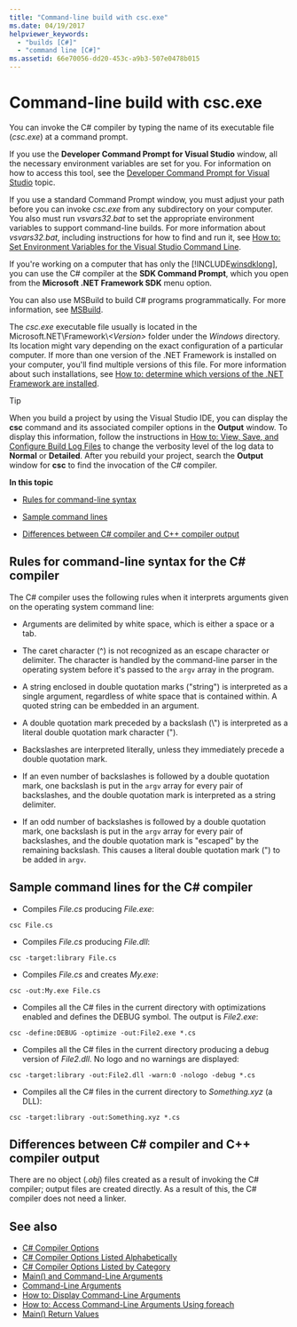```yaml
---
title: "Command-line build with csc.exe"
ms.date: 04/19/2017
helpviewer_keywords: 
  - "builds [C#]"
  - "command line [C#]"
ms.assetid: 66e70056-dd20-453c-a9b3-507e0478b015
---
```

# Command-line build with csc.exe
You can invoke the C# compiler by typing the name of its executable file (*csc.exe*) at a command prompt.

If you use the **Developer Command Prompt for Visual Studio** window, all the necessary environment variables are set for you. For information on how to access this tool, see the [Developer Command Prompt for Visual Studio](../../../framework/tools/developer-command-prompt-for-vs.md) topic. 

If you use a standard Command Prompt window, you must adjust your path before you can invoke *csc.exe* from any subdirectory on your computer. You also must run *vsvars32.bat* to set the appropriate environment variables to support command-line builds. For more information about *vsvars32.bat*, including instructions for how to find and run it, see [How to: Set Environment Variables for the Visual Studio Command Line](../../../csharp/language-reference/compiler-options/how-to-set-environment-variables-for-the-visual-studio-command-line.md).

If you're working on a computer that has only the [!INCLUDE[winsdklong](~/includes/winsdklong-md.md)], you can use the C# compiler at the **SDK Command Prompt**, which you open from the **Microsoft .NET Framework SDK** menu option.

You can also use MSBuild to build C# programs programmatically. For more information, see [MSBuild](/visualstudio/msbuild/msbuild).

The *csc.exe* executable file usually is located in the Microsoft.NET\Framework\\*\<Version>* folder under the *Windows* directory. Its location might vary depending on the exact configuration of a particular computer. If more than one version of the .NET Framework is installed on your computer, you'll find multiple versions of this file. For more information about such installations, see [How to: determine which versions of the .NET Framework are installed](../../../framework/migration-guide/how-to-determine-which-versions-are-installed.md).

> [!TIP]
>  When you build a project by using the Visual Studio IDE, you can display the **csc** command and its associated compiler options in the **Output** window. To display this information, follow the instructions in [How to: View, Save, and Configure Build Log Files](/visualstudio/ide/how-to-view-save-and-configure-build-log-files#to-change-the-amount-of-information-included-in-the-build-log) to change the verbosity level of the log data to **Normal** or **Detailed**. After you rebuild your project, search the **Output** window for **csc** to find the invocation of the C# compiler.

 **In this topic**

- [Rules for command-line syntax](#rules-for-command-line-syntax-for-the-c-compiler)

- [Sample command lines](#sample-command-lines-for-the-c-compiler)

- [Differences between C# compiler and C++ compiler output](#differences-between-c-compiler-and-c-compiler-output)

## Rules for command-line syntax for the C# compiler

The C# compiler uses the following rules when it interprets arguments given on the operating system command line:

- Arguments are delimited by white space, which is either a space or a tab.

- The caret character (^) is not recognized as an escape character or delimiter. The character is handled by the command-line parser in the operating system before it's passed to the `argv` array in the program.

- A string enclosed in double quotation marks ("string") is interpreted as a single argument, regardless of white space that is contained within. A quoted string can be embedded in an argument.

- A double quotation mark preceded by a backslash (\\") is interpreted as a literal double quotation mark character (").

- Backslashes are interpreted literally, unless they immediately precede a double quotation mark.

- If an even number of backslashes is followed by a double quotation mark, one backslash is put in the `argv` array for every pair of backslashes, and the double quotation mark is interpreted as a string delimiter.

- If an odd number of backslashes is followed by a double quotation mark, one backslash is put in the `argv` array for every pair of backslashes, and the double quotation mark is "escaped" by the remaining backslash. This causes a literal double quotation mark (") to be added in `argv`.

## Sample command lines for the C# compiler

- Compiles *File.cs* producing *File.exe*:

```console
csc File.cs 
```

- Compiles *File.cs* producing *File.dll*:

```console
csc -target:library File.cs
```

- Compiles *File.cs* and creates *My.exe*:

```console
csc -out:My.exe File.cs
```

- Compiles all the C# files in the current directory with optimizations enabled and defines the DEBUG symbol. The output is *File2.exe*:

```console
csc -define:DEBUG -optimize -out:File2.exe *.cs
```

- Compiles all the C# files in the current directory producing a debug version of *File2.dll*. No logo and no warnings are displayed:

```console
csc -target:library -out:File2.dll -warn:0 -nologo -debug *.cs
```

- Compiles all the C# files in the current directory to *Something.xyz* (a DLL):

```console
csc -target:library -out:Something.xyz *.cs
```

## Differences between C# compiler and C++ compiler output
There are no object (*.obj*) files created as a result of invoking the C# compiler; output files are created directly. As a result of this, the C# compiler does not need a linker.

## See also

- [C# Compiler Options](../../../csharp/language-reference/compiler-options/index.md)
- [C# Compiler Options Listed Alphabetically](../../../csharp/language-reference/compiler-options/listed-alphabetically.md)
- [C# Compiler Options Listed by Category](../../../csharp/language-reference/compiler-options/listed-by-category.md)
- [Main() and Command-Line Arguments](../../../csharp/programming-guide/main-and-command-args/index.md)
- [Command-Line Arguments](../../../csharp/programming-guide/main-and-command-args/command-line-arguments.md)
- [How to: Display Command-Line Arguments](../../../csharp/programming-guide/main-and-command-args/how-to-display-command-line-arguments.md)
- [How to: Access Command-Line Arguments Using foreach](../../../csharp/programming-guide/main-and-command-args/how-to-access-command-line-arguments-using-foreach.md)
- [Main() Return Values](../../../csharp/programming-guide/main-and-command-args/main-return-values.md)
